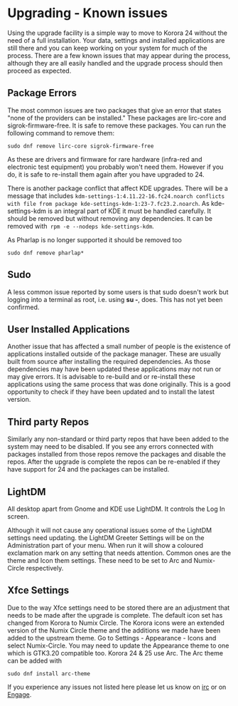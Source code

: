 # Upgrading - Known issues

Using the upgrade facility is a simple way to move to Korora 24 without the need of a full installation. Your data, settings and installed applications are still there and you can keep working on your system for much of the process. There are a few known issues that may appear during the process, although they are all easily handled and the upgrade process should then proceed as expected.

## Package Errors

The most common issues are two packages that give an error that states "none of the providers can be installed." These packages are lirc-core and sigrok-firmware-free. It is safe to remove these packages. You can run the following command to remove them:

```
sudo dnf remove lirc-core sigrok-firmware-free
```

As these are drivers and firmware for rare hardware (infra-red and electronic test equipment) you probably won't need them. However if you do, it is safe to re-install them again after you have upgraded to 24.

There is another package conflict that affect KDE upgrades. There will be a message that includes `kdm-settings-1:4.11.22-16.fc24.noarch conflicts with file from package kde-settings-kdm-1:23-7.fc23.2.noarch`. As kde-settings-kdm is an integral part of KDE it must be handled carefully. It should be removed but without removing any dependencies. It can be removed with` rpm -e --nodeps kde-settings-kdm`.

As Pharlap is no longer supported it should be removed too

```
sudo dnf remove pharlap*
```

## Sudo

A less common issue reported by some users is that sudo doesn't work but logging into a terminal as root, i.e. using **su -**, does. This has not yet been confirmed.

## User Installed Applications

Another issue that has affected a small number of people is the existence of applications installed outside of the package manager. These are usually built from source after installing the required dependencies. As those dependencies may have been updated these applications may not run or may give errors. It is advisable to re-build and or re-install these applications using the same process that was done originally. This is a good opportunity to check if they have been updated and to install the latest version.

## Third party Repos

Similarly any non-standard or third party repos that have been added to the system may need to be disabled. If you see any errors connected with packages installed from those repos remove the packages and disable the repos. After the upgrade is complete the repos can be re-enabled if they have support for 24 and the packages can be installed.

## LightDM

All desktop apart from Gnome and KDE use LightDM. It controls the Log In screen.

Although it will not cause any operational issues some of the LightDM settings need updating. the LightDM Greeter Settings will be on the Administration part of your menu. When run it will show a coloured exclamation mark on any setting that needs attention. Common ones are the theme and Icon them settings. These need to be set to Arc and Numix-Circle respectively.

## Xfce Settings

Due to the way Xfce settings need to be stored there are an adjustment that needs to be made after the upgrade is complete. The default icon set has changed from Korora to Numix Circle. The Korora icons were an extended version of the Numix Circle theme and the additions we made have been added to the upstream theme. Go to Settings - Appearance - Icons and select Numix-Circle. You may need to update the Appearance theme to one which is GTK3.20 compatible too. Korora 24 & 25 use Arc. The Arc theme can be added with

```
sudo dnf install arc-theme
```

If you experience any issues not listed here please let us know on [irc](https://kororaproject.org/support/engage) or on [Engage](https://kororaproject.org/support/engage).
